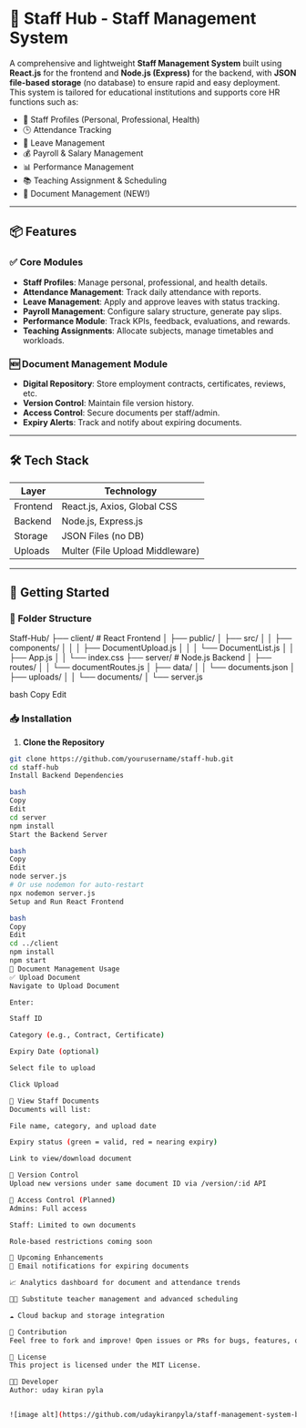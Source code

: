 
# 📘 Staff Hub - Staff Management System

A comprehensive and lightweight **Staff Management System** built using **React.js** for the frontend and **Node.js (Express)** for the backend, with **JSON file-based storage** (no database) to ensure rapid and easy deployment. This system is tailored for educational institutions and supports core HR functions such as:

- 👤 Staff Profiles (Personal, Professional, Health)
- 🕒 Attendance Tracking
- 📝 Leave Management
- 💰 Payroll & Salary Management
- 📊 Performance Management
- 📚 Teaching Assignment & Scheduling
- 📂 Document Management (NEW!)

---

## 📦 Features

### ✅ Core Modules
- **Staff Profiles**: Manage personal, professional, and health details.
- **Attendance Management**: Track daily attendance with reports.
- **Leave Management**: Apply and approve leaves with status tracking.
- **Payroll Management**: Configure salary structure, generate pay slips.
- **Performance Module**: Track KPIs, feedback, evaluations, and rewards.
- **Teaching Assignments**: Allocate subjects, manage timetables and workloads.

### 🆕 Document Management Module
- **Digital Repository**: Store employment contracts, certificates, reviews, etc.
- **Version Control**: Maintain file version history.
- **Access Control**: Secure documents per staff/admin.
- **Expiry Alerts**: Track and notify about expiring documents.

---

## 🛠️ Tech Stack

| Layer       | Technology         |
|-------------|--------------------|
| Frontend    | React.js, Axios, Global CSS |
| Backend     | Node.js, Express.js |
| Storage     | JSON Files (no DB) |
| Uploads     | Multer (File Upload Middleware) |

---

## 🚀 Getting Started

### 📁 Folder Structure

Staff-Hub/ ├── client/ # React Frontend │ ├── public/ │ ├── src/ │ │ ├── components/ │ │ │ ├── DocumentUpload.js │ │ │ └── DocumentList.js │ │ ├── App.js │ │ └── index.css ├── server/ # Node.js Backend │ ├── routes/ │ │ └── documentRoutes.js │ ├── data/ │ │ └── documents.json │ ├── uploads/ │ │ └── documents/ │ └── server.js

bash
Copy
Edit

### 📥 Installation

1. **Clone the Repository**

```bash
git clone https://github.com/yourusername/staff-hub.git
cd staff-hub
Install Backend Dependencies

bash
Copy
Edit
cd server
npm install
Start the Backend Server

bash
Copy
Edit
node server.js
# Or use nodemon for auto-restart
npx nodemon server.js
Setup and Run React Frontend

bash
Copy
Edit
cd ../client
npm install
npm start
📂 Document Management Usage
✅ Upload Document
Navigate to Upload Document

Enter:

Staff ID

Category (e.g., Contract, Certificate)

Expiry Date (optional)

Select file to upload

Click Upload

📃 View Staff Documents
Documents will list:

File name, category, and upload date

Expiry status (green = valid, red = nearing expiry)

Link to view/download document

🔁 Version Control
Upload new versions under same document ID via /version/:id API

🔐 Access Control (Planned)
Admins: Full access

Staff: Limited to own documents

Role-based restrictions coming soon

📅 Upcoming Enhancements
📧 Email notifications for expiring documents

📈 Analytics dashboard for document and attendance trends

🧑‍🏫 Substitute teacher management and advanced scheduling

☁️ Cloud backup and storage integration

🤝 Contribution
Feel free to fork and improve! Open issues or PRs for bugs, features, or ideas.

📃 License
This project is licensed under the MIT License.

👨‍💻 Developer
Author: uday kiran pyla


![image alt](https://github.com/udaykiranpyla/staff-management-system-by-uday/blob/1a0df508b987a6681302fdf8545365d513d4a78b/Screenshot%202025-04-06%20152232.png)





